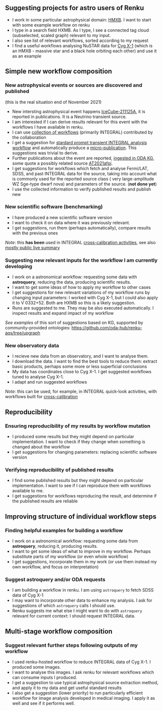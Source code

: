 ## Suggesting projects for astro users of Renku


* I work in some particular astrophysical domain: [HMXB](https://en.wikipedia.org/wiki/X-ray_binary#High-mass_X-ray_binary). I want to start with some example workflow on renku
* I type in a search field HXMB. As I type, I see a connected tag cloud (subselected, scaled graph) relevant to my input. 
* I also see list of relevant workflows, sorted according to my request
* I find a useful workflows analysing NuSTAR data for [Cyg X-1](https://en.wikipedia.org/wiki/Cygnus_X-1) (which is an HMXB - massive star and a black hole orbiting each other) and use it as an example


## Simple new workflow composition


### New astrophysical events or sources are discovered and published

(this is the real situation end of November 2021)

* New intersting astrophysical event happens [IceCube-211125A](https://gcn.gsfc.nasa.gov/gcn3/31126.gcn3), it is reported in publications. It is a Neutrino transient source.
* I am interested if I can derive results relevant for this event with the workflows I have available in renku.
* I can use [collection of workflows](https://gitlab.in2p3.fr/oda/workflows) (primarily INTEGRAL) contributed by the collaboration
* I get a suggestion for [stardard prompt transient INTEGRAL analysis workflow](https://gitlab.in2p3.fr/oda/workflows/gcn-circular-integral-ul/) and automatically produce a [micro-publication](https://gcn.gsfc.nasa.gov/gcn3/31135.gcn3). This suggestions was trivial to derive. 
* Further publications about the event are reported, [ingested in ODA KG](https://apps.streamlitusercontent.com/volodymyrss/streamlit-spiacs/master/app.py/+/?source_name=IceCube-211125A), some quote a possibly related source [AT2021afpi](https://www.astronomerstelegram.org/?read=15079).
* I get suggestions for workflows which fetch and analyse Fermi/LAT, SDSS, and past INTEGRAL data for the source, taking into account what is commonly used for the reported source class ( very large-amplitude WZ Sge-type dwarf nova) and parameters of the source. (**not done yet**)
* I use the collected information to verify published results and publish new


### New scientific software (benchmarking)

* I have produced a new scientific software version
* I want to check it on data where it was previously relevant. 
* I get suggestions, run them (perhaps automatically), compare results with the previous ones

*Note*: this **has been** used in INTEGRAL [cross-calibration activities](https://indico.ict.inaf.it/event/1001/contributions/10148/), see also [mostly public live summary](https://share.streamlit.io/volodymyrss/streamlit-cc/app.py)


### Suggesting new relevant inputs for the workflow I am currently developing

* I work on a astronomical workflow: requesting some data with **astroquery**, reducing the data, producing scientific results.
* I want to get some ideas of how to apply my workflow to other cases
* I get suggestions for new relevant variations of my workflow runs by changing input parameters: I worked with Cyg X-1, but I could also apply it to V 0332+52. Both are HXMB so this is a likely suggestion.
* Runs are suggested to me. They may be also executed automatically. I inspect results and expand impact of my workflow

*See examples* of this sort of suggestions based on KG, supported by community-provided ontologies: https://github.com/oda-hub/renku-aqs/tree/upgraph

### New observatory data

* I recieve new data from an observatory, and I want to analyse them.
* I download the data. I want to find the best tools to reduce them: extract basic products, perhaps some more or less superficial conclusions
* My data has coordinates close to Cyg X-1. I get suggested workflows tuned to analyse Cyg X-1. 
* I adapt and run suggested workflows

*Note*: this can be used, for example, in INTEGRAL quick-look activities, with workflows built for [cross-calibration](https://indico.ict.inaf.it/event/1001/contributions/10148/)

## Reproducibility

### Ensuring reproducibility of my results by workflow mutation

* I produced some results but they might depend on particular implementation. I want to check if they change when something is changed about the workflow
* I get suggestions for changing parameters: replacing scientific software version

### Verifying reproducibility of published results 

* I find some published results but they might depend on particular implementation. I want to see if I can reproduce them with workflows available to me.
* I get suggestions for workflows reproducing the result, and determine if the published results are reliable

## Improving structure of individual workflow steps

### Finding helpful examples for building  a workflow

* I work on a astronomical workflow: requesting some data from **astroquery**, reducing it, producing results.
* I want to get some ideas of what to improve in my workflow. Perhaps substitute parts of my workflow (or even whole workflow)
* I get suggestions, incorporate them in my work (or use them instead my own workflow, and focus on interpretation)


### Suggest astroquery and/or ODA requests

* I am building a workflow in renku. I am using `astroquery` to fetch SDSS data of Cyg X-1
* I may want to incorporate other data to enhance my analysis. I ask for suggestions of which `astroquery` calls I should use.
* Renku suggests me what else I might want to do with `astroquery` relevant for current context: I should request INTEGRAL data.


## Multi-stage workflow composition
### Suggest relevant further steps following outputs of my workflow

* I used renku-hosted workflow to reduce INTEGRAL data of Cyg X-1. I produced some images.
* I want to analyse this images. I ask renku for relevant workflows which can consume inputs I produced.
* I get a suggestion to use typical astrophysical source extraction method, and apply it to my data and get useful standard results
* I also get a suggestion (lower priority) to run particularly efficient workflow for image analysis developed in medical imaging. I apply it as well and see if it  performs well.
